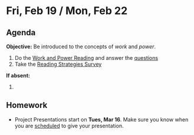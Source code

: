 Fri, Feb 19 / Mon, Feb 22
==================

Agenda
---------
**Objective:** Be introduced to the concepts of *work* and *power*.

1. Do the [Work and Power Reading][read] and answer the [questions][q]
2. Take the [Reading Strategies Survey][survey]

**If absent:**

1. 

Homework 
-------------
- Project Presentations start on **Tues, Mar 16**.  Make sure you know when you are [scheduled][sched] to give your presentation.

[sched]: https://avoncsc-my.sharepoint.com/:x:/g/personal/zjrohrbach_avon-schools_org/EVsn6ZkyMl5JvXYEBYTGRvoBX3OiSecqg16WeqB-1EcFXQ?e=287pOt
[read]: https://avon.schoology.com/course/2624603689/materials/gp/4710071934
[q]: https://avon.schoology.com/course/2624603689/materials/gp/4710071846
[survey]: https://avon.schoology.com/course/2624603689/materials/link/view/4680691921
[p]: https://avon.schoology.com/assignment/4710065028/
<!--stackedit_data:
eyJoaXN0b3J5IjpbLTE1OTA3NTEzOSwxOTIzNzk3NDA1LC05OD
c0NDAxMjcsNTQxMDUxMTM5LC03NzQwNzM2ODksMTAxMzg5MTY5
NywtNTg1ODI0ODMsNjE3NzgwOTA0LC0xNjE0MTkyODQsNTEyNj
kzNTU0LDkwNzg5MjM0Niw2MzM0NjMzNTgsNzQ2NjQ4MDMwLC03
MTA3MDk0MjYsMzUxOTI4MzExLC0xNzI5NTY4Njk1LC0xODY5MT
Y1NTI4LDEyOTAxMTY0MDMsLTEzMDc4MTUwMjksNDUzMzM1ODE4
XX0=
-->